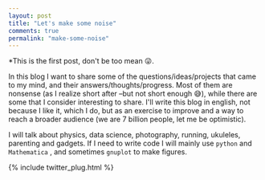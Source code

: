 ```yaml
---
layout: post
title: "Let's make some noise"
comments: true
permalink: "make-some-noise"
---
```


*This is the first post, don't be too mean 😜.

In this blog I want to share some of the questions/ideas/projects that came to my mind, and their answers/thoughts/progress. Most of them are nonsense (as I realize short after –but not short enough 😅), while there are some that I consider interesting to share. I'll write this blog in english, not because I like it, which I do, but as an exercise to improve and a way to reach a broader audience (we are 7 billion people, let me be optimistic).

I will talk about physics, data science, photography, running, ukuleles, parenting and gadgets. If I need to write code I will mainly use ``python`` and ``Mathematica`` , and sometimes ``gnuplot`` to make figures.

{% include twitter_plug.html %}